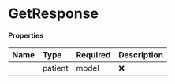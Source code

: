 # GetResponse



**Properties**

| Name | Type | Required | Description |
| :-------- | :----------| :----------| :----------|
    | patient | model | ❌ |  |




<!-- This file was generated by liblab | https://liblab.com/ -->